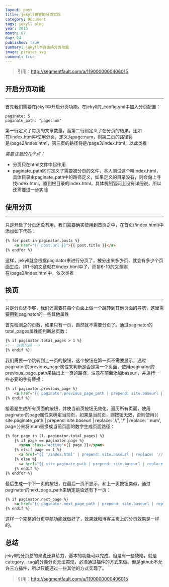 ```yaml
---
layout: post
title: jekyll博客的分页实现
category: Document
tags: jekyll blog
year: 2015
month: 07
day: 24
published: true
summary: jekyll本身支持分页功能
image: pirates.svg
comment: true
---
```


> 引用：http://segmentfault.com/a/1190000000406015

## 开启分页功能
------------

首先我们需要在jekyll中开启分页功能，在jekyll的_config.yml中加入分页配置：

```
paginate: 5
paginate_path: "page:num"
```

第一行定义了每页的文章数量，而第二行则定义了在分页的结果，比如在/index.html中使用分页，定义为page:num，则第二页的路径将是/page2/index.html，第三页的路径将是/page3/index.html，以此类推

_需要注意的几个点：_

* 分页只在html文件中起作用
* paginate_path同时定义了需要被分页的文件，本人测试这个叫index.html，具体目录由paginate_path中的路径定义，如果定义的目录没有，则会向上寻找index.html，直到根目录的index.html，具体机制官网上没有详细说，所以还需要进一步实验

## 使用分页
------------

只是开启了分页还没有用，我们需要确实使用到首页之中，在首页(/index.html)中添加如下代码：

```html
{% for post in paginator.posts %}
    <a href="{{ post.url }}">{{ post.title }}</a>
{% endfor %}
```

这样，jekyll就会根据paginator来进行分页了，被分出来多少页，就会有多少个页面生成。排1-5的文章就在/index.html中了，而排6-10的文章则在/page2/index.html中，依次类推

## 换页
-------------

只是分页还不够，我们还需要在每个页面上做一个跳转到其他页面的导航，这里需要用到paginator的一些其他属性

首先检测总的页数，如果只有一页，自然就不需要分页了。通过paginator的total_pages属性能判断总页数：

```html
{% if paginator.total_pages > 1 %}
<!-- 分页代码 -->
{% endif %}
```

我们需要一个跳转到上一页的按钮，这个按钮在第一页不需要显示，通过paginator的previous\_page属性来判断是否是第一个页面，使用paginator的previous\_page\_path来输出上一页的路径，注意在前面添加baseurl，并进行一些必要的字符替换：

```html
{% if paginator.previous_page %}
    <a href="{{ paginator.previous_page_path | prepend: site.baseurl | replace: '//', '/' }}"上一页</a>
{% endif %}
```

接着是生成所有页面的按钮，并使当前页按钮无效化，遍历所有页面，使用paginator的page属性来确定当前页，如果是当前页，则按钮无效，否则使用{{ site.paginate_path | prepend: site.baseurl | replace: '//', '/' | replace: ':num', page }}来将:num替换成当前页面的数字生成页面路径：

```html
{% for page in (1..paginator.total_pages) %}
    {% if page == paginator.page %}
      <span class="active">{{ page }}</span>
    {% elsif page == 1 %}
      <a href="{{ '/index.html' | prepend: site.baseurl | replace: '//', '/' }}">{{ page }}</a>
    {% else %}
      <a href="{{ site.paginate_path | prepend: site.baseurl | replace: '//', '/' | replace: ':num', page }}">{{ page }}</a>
    {% endif %}
{% endfor %}
```

最后生成一个下一页的按钮，在最后一页不显示，和上一页按钮类似，通过paginator的next_page_path来确定是否还有下一页：

```html
{% if paginator.next_page %}
    <a href="{{ paginator.next_page_path | prepend: site.baseurl | replace: '//', '/' }}">下一页</a>
{% endif %}
```

这样一个完整的分页导航功能就做好了，效果就和博客主页上的分页效果是一样的。

## 总结

jekyll的分页总的来说还算给力，基本的功能可以完成。但是有一些缺陷，就是category，tag的分类分页无法实现，必须通过插件的方式来做。但是github不允许三方插件，所以只能通过一些其他的方式实现了。

> 引用：http://segmentfault.com/a/1190000000406015

